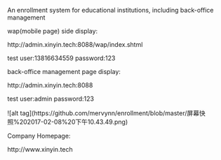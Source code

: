 <p>An enrollment system for educational institutions, including back-office management</p>
<p/>
<p>wap(mobile page) side display: </p>
<p>http://admin.xinyin.tech:8088/wap/index.shtml</p>
<p>test user:13816634559 password:123</p>
<p>back-office management page display: </p>
<p>http://admin.xinyin.tech:8088</p>
<p>test user:admin password:123</p>
![alt tag](https://github.com/mervynn/enrollment/blob/master/屏幕快照%202017-02-08%20下午10.43.49.png)
<p>Company Homepage: </p>
<p>http://www.xinyin.tech</p>
